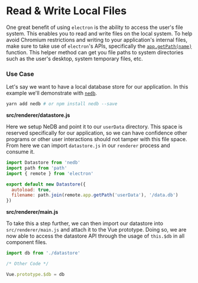 # Read & Write Local Files

One great benefit of using `electron` is the ability to access the user's file system. This enables you to read and write files on the local system. To help avoid Chromium restrictions and writing to your application's internal files, make sure to take use of `electron`'s APIs, specifically the [`app.getPath(name)`](https://electron.atom.io/docs/api/app/#appgetpathname) function. This helper method can get you file paths to system directories such as the user's desktop, system temporary files, etc.

### Use Case

Let's say we want to have a local database store for our application. In this example we'll demonstrate with [`nedb`](https://github.com/louischatriot/nedb).

```bash
yarn add nedb # or npm install nedb --save
```

**src/renderer/datastore.js**

Here we setup NeDB and point it to our `userData` directory. This space is reserved specifically for our application, so we can have confidence other programs or other user interactions should not tamper with this file space. From here we can import `datastore.js` in our `renderer` process and consume it.

```js
import Datastore from 'nedb'
import path from 'path'
import { remote } from 'electron'

export default new Datastore({
  autoload: true,
  filename: path.join(remote.app.getPath('userData'), '/data.db')
})
```

**src/renderer/main.js**

To take this a step further, we can then import our datastore into `src/renderer/main.js` and attach it to the Vue prototype. Doing so, we are now able to access the datastore API through the usage of `this.$db` in all component files.

```js
import db from './datastore'

/* Other Code */

Vue.prototype.$db = db
```




